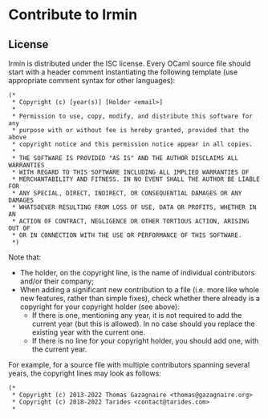 # Contribute to Irmin

## License

Irmin is distributed under the ISC license. Every OCaml source file
should start with a header comment instantiating the following
template (use appropriate comment syntax for other languages):

```
(*
 * Copyright (c) [year(s)] [Holder <email>]
 *
 * Permission to use, copy, modify, and distribute this software for any
 * purpose with or without fee is hereby granted, provided that the above
 * copyright notice and this permission notice appear in all copies.
 *
 * THE SOFTWARE IS PROVIDED "AS IS" AND THE AUTHOR DISCLAIMS ALL WARRANTIES
 * WITH REGARD TO THIS SOFTWARE INCLUDING ALL IMPLIED WARRANTIES OF
 * MERCHANTABILITY AND FITNESS. IN NO EVENT SHALL THE AUTHOR BE LIABLE FOR
 * ANY SPECIAL, DIRECT, INDIRECT, OR CONSEQUENTIAL DAMAGES OR ANY DAMAGES
 * WHATSOEVER RESULTING FROM LOSS OF USE, DATA OR PROFITS, WHETHER IN AN
 * ACTION OF CONTRACT, NEGLIGENCE OR OTHER TORTIOUS ACTION, ARISING OUT OF
 * OR IN CONNECTION WITH THE USE OR PERFORMANCE OF THIS SOFTWARE.
 *)
```

Note that:

- The holder, on the copyright line, is the name of individual
  contributors and/or their company;
- When adding a significant new contribution to a file (i.e. more like
  whole new features, rather than simple fixes), check whether there
  already is a copyright for your copyright holder (see above):
  - If there is one, mentioning any year, it is not required to add
    the current year (but this is allowed). In no case should you
    replace the existing year with the current one.
  - If there is no line for your copyright holder, you should add one,
    with the current year.

For example, for a source file with multiple contributors spanning
several years, the copyright lines may look as follows:

```
(*
 * Copyright (c) 2013-2022 Thomas Gazagnaire <thomas@gazagnaire.org>
 * Copyright (c) 2018-2022 Tarides <contact@tarides.com>
 *
```

